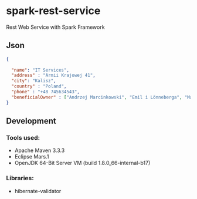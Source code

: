 # spark-rest-service
Rest Web Service with Spark Framework

## Json
```json
{
  
  "name": "IT Services",
  "address" : "Armii Krajowej 41",
  "city": "Kalisz",
  "country" : "Poland",
  "phone" : "+48 745634543",
  "beneficialOwner" : ["Andrzej Marcinkowski", "Emil i Lönneberga", "Mary Poppins"]
}
```

## Development
### Tools used:
* Apache Maven 3.3.3
* Eclipse Mars.1
* OpenJDK 64-Bit Server VM (build 1.8.0_66-internal-b17)

### Libraries:
* hibernate-validator
